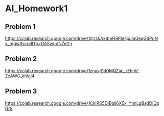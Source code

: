 # AI_Homework1

## Problem 1
 https://colab.research.google.com/drive/1zjzskAx4mHBRIesjuJaGeqGdPuNx_mgw#scrollTo=GASwudN7e0-j

## Problem 2
 https://colab.research.google.com/drive/1zguvjSd0MQZac_rZhnV-ZxAWGJrhlgI4

## Problem 3
 https://colab.research.google.com/drive/1CkIRS5DiBtsj6XEx_YImLgBsdDIQqGr8
